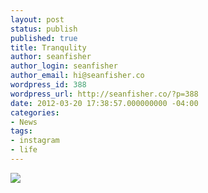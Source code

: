 ```yaml
---
layout: post
status: publish
published: true
title: Tranqulity
author: seanfisher
author_login: seanfisher
author_email: hi@seanfisher.co
wordpress_id: 388
wordpress_url: http://seanfisher.co/?p=388
date: 2012-03-20 17:38:57.000000000 -04:00
categories:
- News
tags:
- instagram
- life
---
```

<img src='http://distilleryimage10.instagram.com/f501e8d072db11e1989612313815112c_7.jpg' style='max-width: 100%;' />
